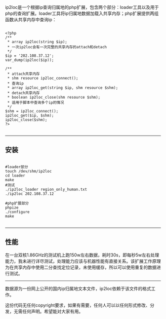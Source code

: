 ip2loc是一个根据ip查询归属地的php扩展，包含两个部分：loader工具以及用于php的查询扩展。loader工具将ip归属地数据加载入共享内存；php扩展提供两组函数从共享内存中查询ip：

<pre>
<code>
&lt;?php
/**
 * array ip2loc(string $ip);
 * 一次ip2loc会有一次完整的共享内存的attach和detach
 */
$ip = '202.108.37.12';
var_dump(ip2loc($ip));

/**
 * attach共享内存
 * shm resource ip2loc_connect();
 * 查询ip
 * array ip2loc_get(string $ip, shm resource $shm);
 * detach共享内存
 * boolean ip2loc_close(shm resource $shm);
 * 适用于脚本中查询多个ip的情况
 */
$shm = ip2loc_connect();
ip2loc_get($ip, $shm);
ip2loc_close($shm);
?&gt;
</code>
</pre> 


---

## 安装 ##

<pre>
<code>
#loader部分
touch /dev/shm/ip2loc
cd loader
make
#测试
./ip2loc_loader region_only_human.txt
./ip2loc 202.108.37.12

#php扩展部分
phpize
./configure
make
</code>
</pre>

---

## 性能 ##

在一台双核1.86GHz的测试机上跑150w左右数据，耗时30s，即每秒5w左右处理能力，我未进行详尽测试，处理能力应该与机器性能有直接关系。该扩展工作原理为在共享内存中使用二分查找定位记录，未使用缓存，所以可以使用重复的数据进行测试。

---

数据源为一份网上公开的国内ip归属地文本文件，ip2loc依赖于该文件的格式工作。

这份代码无任何copyright要求，如果有需要，任何人可以以任何形式修改、分发，无需任何声明。希望能对大家有用。